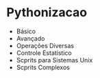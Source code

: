 # Pythonizacao

- Básico
- Avançado
- Operações Diversas
- Controle Estatístico
- Scprits para Sistemas Unix
- Scprits Complexos
